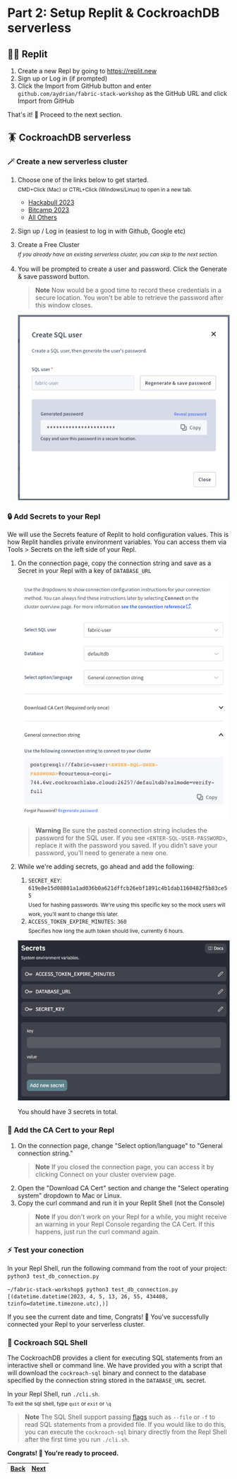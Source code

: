 # Part 2: Setup Replit & CockroachDB serverless

## 🧑‍💻 Replit

1. Create a new Repl by going to https://replit.new
1. Sign up or Log in (if prompted)
1. Click the Import from GitHub button and enter `github.com/aydrian/fabric-stack-workshop` as the GitHub URL and click Import from GitHub

That's it! 🎉 Proceed to the next section.

## 🪳 CockroachDB serverless

### 🪄 Create a new serverless cluster

1. Choose one of the links below to get started.
   <br /><sub>CMD+Click (Mac) or CTRL+Click (Windows/Linux) to open in a new tab.</sub>
   - [Hackabull 2023](http://cockroa.ch/hackabull2023)
   - [Bitcamp 2023](http://cockroa.ch/bitcamp23)
   - [All Others](https://cockroachlabs.cloud/signup?referralId=fabric_stack_workshop?&utm_source=fabric_stack_workshop&utm_medium=event&utm_campaign=hackathon)
1. Sign up / Log in (easiest to log in with Github, Google etc)
1. Create a Free Cluster
   <br /><sub>_If you already have an existing serverless cluster, you can skip to the next section._<sub>
1. You will be prompted to create a user and password. Click the Generate & save password button.

   > **Note**
   > Now would be a good time to record these credentials in a secure location. You won't be able to retrieve the password after this window closes.

   ![Create SQL user](assets/3.png)

### 🔒 Add Secrets to your Repl

We will use the Secrets feature of Replit to hold configuration values. This is how Replit handles private environment variables. You can access them via Tools > Secrets on the left side of your Repl.

1. On the connection page, copy the connection string and save as a Secret in your Repl with a key of `DATABASE_URL`

   ![Connection page](assets/4.png)

   > **Warning**
   > Be sure the pasted connection string includes the password for the SQL user. If you see `<ENTER-SQL-USER-PASSWORD>`, replace it with the password you saved. If you didn't save your password, you'll need to generate a new one.

1. While we're adding secrets, go ahead and add the following:

   1. `SECRET_KEY`: `619e8e15d08801a1ad036b0a621dffcb26ebf1891c4b1dab1160482f5b83ce55`
      <br /><sub>Used for hashing passwords. We're using this specific key so the mock users will work, you'll want to change this later.</sub>
   1. `ACCESS_TOKEN_EXPIRE_MINUTES`: `360`
      <br/><sub>Specifies how long the auth token should live, currently 6 hours.</sub>

   ![Replit Secrets](assets/replit_secrets.png)

   You should have 3 secrets in total.

### 🔐 Add the CA Cert to your Repl

1. On the connection page, change "Select option/language" to "General connection string."
   > **Note**
   > If you closed the connection page, you can access it by clicking Connect on your cluster overview page.
1. Open the "Download CA Cert" section and change the "Select operating system" dropdown to Mac or Linux.
1. Copy the curl command and run it in your Replit Shell (not the Console)
   > **Note**
   > If you don't work on your Repl for a while, you might receive an warning in your Repl Console regarding the CA Cert. If this happens, just run the curl command again.

### ⚡️ Test your conection

In your Repl Shell, run the following command from the root of your project: `python3 test_db_connection.py`

```shell
~/fabric-stack-workshop$ python3 test_db_connection.py
[(datetime.datetime(2023, 4, 5, 13, 26, 55, 434408, tzinfo=datetime.timezone.utc),)]
```

If you see the current date and time, Congrats! 🎉 You've successfully connected your Repl to your serverless cluster.

### 🐚 Cockroach SQL Shell

The CockroachDB provides a client for executing SQL statements from an interactive shell or command line. We have provided you with a script that will download the `cockroach-sql` binary and connect to the database specified by the connection string stored in the `DATABASE_URL` secret.

In your Repl Shell, run `./cli.sh`.
<br /><sub>To exit the sql shell, type `quit` or `exit` or `\q`</sub><br/>

> **Note**
> The SQL Shell support passing [flags](https://www.cockroachlabs.com/docs/stable/cockroach-sql-binary.html#flags) such as `--file` or `-f` to read SQL statements from a provided file. If you would like to do this, you can execute the `cockroach-sql` binary directly from the Repl Shell after the first time you run `./cli.sh`.

**Congrats! 🎉 You're ready to proceed.**

| [Back](part-1.md) | [Next](part-3.md) |
| ----------------- | ----------------- |
